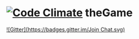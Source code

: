 [![Code Climate](https://codeclimate.com/github/afurm/theGame.png)](https://codeclimate.com/github/afurm/theGame)
theGame
=======
[![Gitter](https://badges.gitter.im/Join Chat.svg)](https://gitter.im/afurm/theGame?utm_source=badge&utm_medium=badge&utm_campaign=pr-badge&utm_content=badge)
